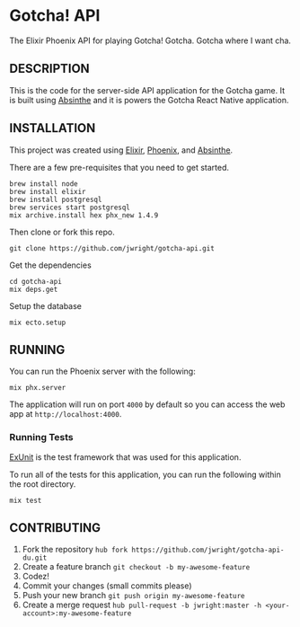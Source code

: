 Gotcha! API
===========

The Elixir Phoenix API for playing Gotcha! Gotcha. Gotcha where I want cha.

## DESCRIPTION

This is the code for the server-side API application for the Gotcha game. It is built using [Absinthe](http://absinthe-graphql.org/) and it is powers the Gotcha React Native application.

## INSTALLATION

This project was created using [Elixir](https://elixir-lang.org/), [Phoenix](https://phoenixframework.org/), and [Absinthe](http://absinthe-graphql.org/).

There are a few pre-requisites that you need to get started.

```
brew install node
brew install elixir
brew install postgresql
brew services start postgresql
mix archive.install hex phx_new 1.4.9
```

Then clone or fork this repo.

```
git clone https://github.com/jwright/gotcha-api.git
```

Get the dependencies

```
cd gotcha-api
mix deps.get
```

Setup the database

```
mix ecto.setup
```

## RUNNING

You can run the Phoenix server with the following:

```
mix phx.server
```

The application will run on port `4000` by default so you can access the web app at `http://localhost:4000`.

### Running Tests

[ExUnit](https://hexdocs.pm/ex_unit/ExUnit.html) is the test framework that was used for this application.

To run all of the tests for this application, you can run the following within the root directory.

```
mix test
```

## CONTRIBUTING

1. Fork the repository `hub fork https://github.com/jwright/gotcha-api-du.git`
1. Create a feature branch `git checkout -b my-awesome-feature`
1. Codez!
1. Commit your changes (small commits please)
1. Push your new branch `git push origin my-awesome-feature`
1. Create a merge request `hub pull-request -b jwright:master -h <your-account>:my-awesome-feature`
